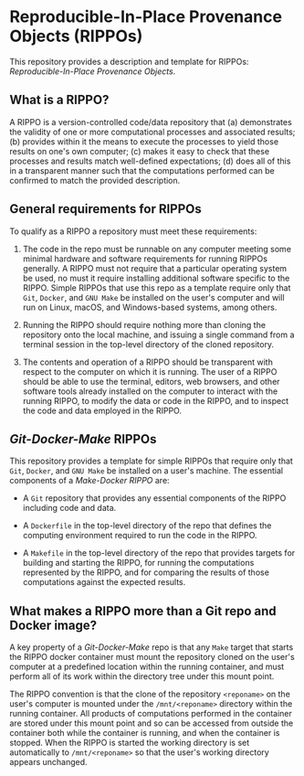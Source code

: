 # Reproducible-In-Place Provenance Objects (RIPPOs)

This repository provides a description and template for RIPPOs: *Reproducible-In-Place Provenance Objects*.

## What is a RIPPO?

A RIPPO is a version-controlled code/data repository that (a) demonstrates the validity of one or more computational processes and associated results; (b) provides within it the means to execute the processes to yield those results on one's own computer; (c) makes it easy to check that these processes and results match well-defined expectations; (d) does all of this in a transparent manner such that the computations performed can be confirmed to match the provided description.

## General requirements for RIPPOs

To qualify as a RIPPO a repository must meet these requirements:

1. The code in the repo must be runnable on any computer meeting some minimal hardware and software requirements for running RIPPOs generally. A RIPPO must not require that a particular operating system be used, no must it require installing additional software specific to the RIPPO. Simple RIPPOs that use this repo as a template require only that `Git`, `Docker`, and `GNU Make` be installed on the user's computer and will run on Linux, macOS, and Windows-based systems, among others.

2. Running the RIPPO should require nothing more than cloning the repository onto the local machine, and issuing a single command from a terminal session in the top-level directory of the cloned repository.

3. The contents and operation of a RIPPO should be transparent with respect to the computer on which it is running. The user of a RIPPO should be able to use the terminal, editors, web browsers, and other software tools already installed on the computer to interact with the running RIPPO, to modify the data or code in the RIPPO, and to inspect the code and data employed in the RIPPO.

## *Git-Docker-Make* RIPPOs

This repository provides a template for simple RIPPOs that require only that `Git`, `Docker`, and `GNU Make` be installed on a user's machine.  The essential components of a *Make-Docker RIPPO* are:

* A `Git` repository that provides any essential components of the RIPPO including code and data.

* A `Dockerfile` in the top-level directory of the repo that defines the computing environment required to run the code in the RIPPO.

* A `Makefile` in the top-level directory of the repo that provides targets for building and starting the RIPPO, for running the computations represented by the RIPPO, and for comparing the results of those computations against the expected results.

## What makes a RIPPO more than a Git repo and Docker image?

A key property of a *Git-Docker-Make* repo is that any `Make` target that starts the RIPPO docker container must mount the repository cloned on the user's computer at a predefined location within the running container, and must perform all of its work within the directory tree under this mount point.

The RIPPO convention is that the clone of the repository `<reponame>` on the user's computer is mounted under the `/mnt/<reponame>` directory within the running container.  All products of computations performed in the container are stored under this mount point and so can be accessed from outside the container both while the container is running, and when the container is stopped.  When the RIPPO is started the working directory is set automatically to `/mnt/<reponame>` so that the user's working directory appears unchanged.





